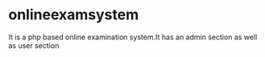 # onlineexamsystem
It is a php based online examination system.It has an admin section as well as user section
